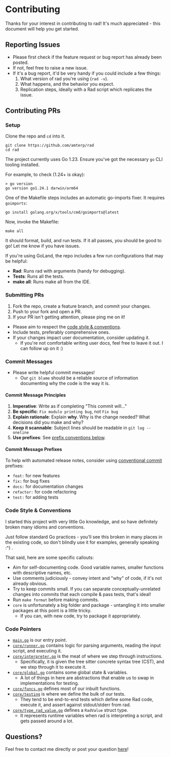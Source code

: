 # Contributing

Thanks for your interest in contributing to rad! It's much appreciated - this document will help you get started.

## Reporting Issues

- Please first check if the feature request or bug report has already been posted.
- If not, feel free to raise a new issue.
- If it's a bug report, it'd be very handy if you could include a few things:
  1. What version of rad you're using (`rad -v`).
  2. What happens, and the behavior you expect.
  3. Replication steps, ideally with a Rad script which replicates the issue.

## Contributing PRs

### Setup

Clone the repo and `cd` into it.

```shell
git clone https://github.com/amterp/rad
cd rad
```

The project currently uses Go 1.23. Ensure you've got the necessary `go` CLI tooling installed.

For example, to check (1.24+ is okay):

```
> go version
go version go1.24.1 darwin/arm64
```

One of the Makefile steps includes an automatic go-imports fixer. It requires `goimports`:

```shell
go install golang.org/x/tools/cmd/goimports@latest
```

Now, invoke the Makefile:

```shell
make all
```

It should format, build, and run tests. If it all passes, you should be good to go! Let me know if you have issues.

If you're using GoLand, the repo includes a few run configurations that may be helpful:

- **Rad**: Runs rad with arguments (handy for debugging).
- **Tests**: Runs all the tests.
- **make all**: Runs make all from the IDE.

### Submitting PRs

1. Fork the repo, create a feature branch, and commit your changes.
2. Push to your fork and open a PR.
3. If your PR isn't getting attention, please ping me on it!

- Please aim to respect the [code style & conventions](#code-style--conventions).
- Include tests, preferably comprehensive ones.
- If your changes impact user documentation, consider updating it.
  - If you're not comfortable writing user docs, feel free to leave it out. I can follow up on it :)

### Commit Messages 

- Please write helpful commit messages!
  - Our `git blame` should be a reliable source of information documenting why the code is the way it is.

#### Commit Message Principles

1. **Imperative**: Write as if completing "This commit will..."
2. **Be specific**: `Fix modulo printing bug`, not `Fix bug`
3. **Explain rationale**: Explain **why**. Why is the change needed? What decisions did you make and why?
4. **Keep it scannable**: Subject lines should be readable in `git log --oneline`
5. **Use prefixes**: See [prefix conventions below](#commit-message-prefixes).

#### Commit Message Prefixes

To help with automated release notes, consider using [conventional commit](https://www.conventionalcommits.org/) prefixes:

- `feat:` for new features
- `fix:` for bug fixes
- `docs:` for documentation changes
- `refactor:` for code refactoring
- `test:` for adding tests

### Code Style & Conventions

I started this project with very little Go knowledge, and so have definitely broken many idioms and conventions.

Just follow standard Go practices - you'll see this broken in many places in the existing code, so don't
blindly use it for examples, generally speaking :^) .

That said, here are some specific callouts:

- Aim for self-documenting code. Good variable names, smaller functions with descriptive names, etc.
- Use comments judiciously - convey intent and "why" of code, if it's not already obvious.
- Try to keep commits small. If you can separate conceptually-unrelated changes into commits that each compile & pass tests, that's ideal!
- Run `make format` before making commits.
- `core` is unfortunately a big folder and package - untangling it into smaller packages at this point is a little tricky.
  - If you can, with new code, try to package it appropriately.

### Code Pointers

- [`main.go`](./main.go) is our entry point.
- [`core/runner.go`](./core/runner.go) contains logic for parsing arguments, reading the input script, and executing it.
- [`core/interpreter.go`](./core/interpreter.go) is the meat of where we step through instructions.
  - Specifically, it is given the tree sitter concrete syntax tree (CST), and we step through it to execute it.
- [`core/global.go`](./core/global.go) contains some global state & variables.
  - A lot of things in here are abstractions that enable us to swap in implementations for testing.
- [`core/funcs.go`](./core/funcs.go) defines most of our inbuilt functions.
- [`core/testing`](./core/testing) is where we define the bulk of our tests.
  - They tend to be end-to-end tests which define some Rad code, execute it, and assert against stdout/stderr from rad.
- [`core/type_rad_value.go`](./core/type_rad_value.go) defines a `RadValue` struct type.
  - It represents runtime variables when rad is interpreting a script, and gets passed around a lot.

## Questions?

Feel free to contact me directly or post your question [here](https://github.com/amterp/rad/discussions)!
